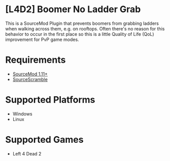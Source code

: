 # [L4D2] Boomer No Ladder Grab
This is a SourceMod Plugin that prevents boomers from grabbing ladders when walking across them, e.g. on rooftops. Often there's no reason for this behavior to occur in the first place so this is a little Quality of Life (QoL) improvement for PvP game modes.

# Requirements
- [SourceMod 1.11+](https://www.sourcemod.net/downloads.php?branch=stable)
- [SourceScramble](https://github.com/nosoop/SMExt-SourceScramble)

# Supported Platforms
- Windows
- Linux

# Supported Games
- Left 4 Dead 2